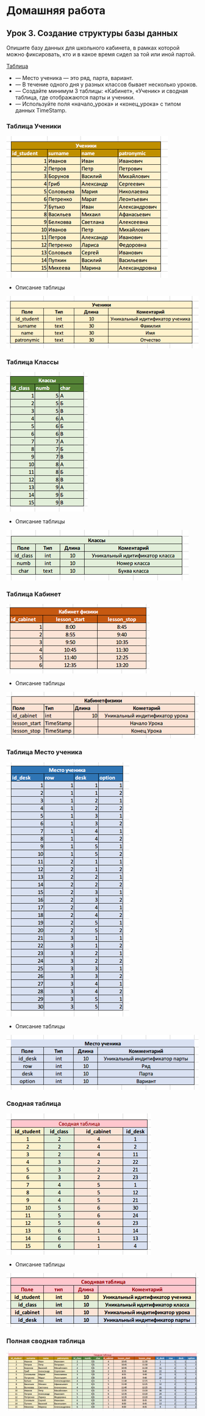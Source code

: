 # Домашняя работа

## Урок 3. Создание структуры базы данных

Опишите базу данных для школьного кабинета, в рамках которой можно фиксировать, кто и в какое время сидел за той или иной партой.

[Таблица](https://docs.google.com/spreadsheets/d/1U_b_5STw5R66dX11CDcRjKcUc13pmPDtRW1w02Ek90E/edit?usp=sharing)

+ — Место ученика — это ряд, парта, вариант.
+ — В течение одного дня у разных классов бывает несколько уроков.
+ — Создайте минимум 3 таблицы: «Кабинет», «Ученик» и сводная таблица, где отображаются парты и ученики.
+ — Используйте поля «начало_урока» и «конец_урока» с типом данных TimeStamp.

### Таблица Ученики

![id_student](id_student.png)

+ Описание таблицы

![id_student](id_student_description.png)

### Таблица Классы

![id_class](id_class.png)

+ Описание таблицы

![id_class](id_class_description.png)

### Таблица Кабинет

![id_cabinet](id_cabinet.png)

+ Описание таблицы

![id](id_cabinet_description.png)

### Таблица Место ученика

![id_desk](id_desk.png)

+ Описание таблицы

![id_desk](id_desk_description.png)

### Сводная таблица

![Base](Base.png)

+ Описание таблицы

![Base](Base_description.png)

### Полная сводная таблица

![Base_Full](Base_full.png)
